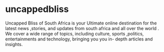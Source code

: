 # uncappedbliss
Uncapped Bliss of South Africa is your Ultimate online destination for the latest news ,stories, and updates from south africa and all over the world . We cover a wide range of topics, including culture, sports ,politics, entertainments and technology, bringing you you in- depth articles and insights. 
